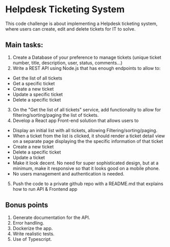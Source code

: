 # Helpdesk Ticketing System
This code challenge is about implementing a Helpdesk ticketing system, where users can create, edit and delete tickets for IT to solve. 

## Main tasks:
1. Create a Database of your preference to manage tickets (unique ticket number, title, description, user, status, comments...)
2. Write a REST API using Node.js that has enough endpoints to allow to:
  - Get the list of all tickets
  - Get a specific ticket
  - Create a new ticket
  - Update a specific ticket
  - Delete a specific ticket
3. On the  "Get the list of all tickets" service, add functionality to allow for filtering/sorting/paging the list of tickets.
4. Develop a React app Front-end solution that allows users to 
  - Display an initial list with all tickets, allowing Filtering/sorting/paging.
  - When a ticket from the list is clicked, it should render a ticket detail view on a separate page displaying the the specific information of that ticket
  - Create a new ticket
  - Delete a specific ticket
  - Update a ticket
  - Make it look decent. No need for super sophisticated design, but at a minimum, make it responsive so that it looks good on a mobile phone. 
  - No users management and authentication is needed. 
5. Push the code to a private github repo with a README.md that explains how to run API & Frontend app 



## Bonus points
1. Generate documentation for the API.
2. Error handling.
3. Dockerize the app.
4. Write realistic tests.
5. Use of Typescript.
